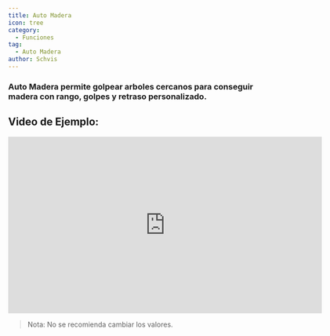 ```yaml
---
title: Auto Madera
icon: tree
category:
  - Funciones
tag:
  - Auto Madera
author: Schvis
---
```


### Auto Madera permite golpear arboles cercanos para conseguir madera con rango, golpes y retraso personalizado.

## Video de Ejemplo:

<iframe width="640" height="360" src="https://www.youtube.com/embed/v95_NOxc4do?list=PL5eI1Tb64p56g27qfYk7VuFTz4FK6YrKa" title="Korepi - Auto Tree Farm" frameborder="0" allow="accelerometer; autoplay; clipboard-write; encrypted-media; gyroscope; picture-in-picture; web-share" allowfullscreen></iframe>

> Nota: No se recomienda cambiar los valores.
